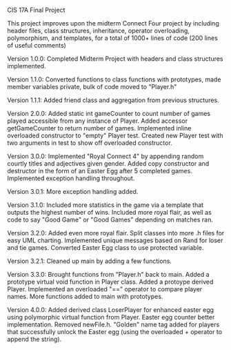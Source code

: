 CIS 17A Final Project

This project improves upon the midterm Connect Four project by including header files, class structures, inheritance, operator overloading, polymorphism, and templates, for a total of 1000+ lines of code (200 lines of useful comments)

Version 1.0.0: Completed Midterm Project with headers and class structures implemented.

Version 1.1.0: Converted functions to class functions with prototypes, made member variables private, bulk of code moved to "Player.h"

Version 1.1.1: Added friend class and aggregation from previous structures.

Version 2.0.0: Added static int gameCounter to count number of games played accessible from any instance of Player. Added accessor getGameCounter to return number of games. Implemented inline overloaded constructor to "empty" Player test. Created new Player test with two arguments in test to show off overloaded constructor.

Version 3.0.0: Implemented "Royal Connect 4" by appending random courtly titles and adjectives given gender.
               Added copy constructor and destructor in the form of an Easter Egg after 5 completed games.
               Implemented exception handling throughout.

Version 3.0.1: More exception handling added.

Version 3.1.0: Included more statistics in the game via a template that outputs the highest number of wins. Included more royal flair, as well as code to say "Good Game" or "Good Games" depending on matches ran.

Version 3.2.0: Added even more royal flair. Split classes into more .h files for easy UML charting. Implemented unique messages based on Rand for loser and tie games. Converted Easter Egg class to use protected variable.

Version 3.2.1: Cleaned up main by adding a few functions.

Version 3.3.0: Brought functions from "Player.h" back to main. Added a prototype virtual void function in Player class. Added a protoype derived Player. Implemented an overloaded "==" operator to compare player names. More functions added to main with prototypes.

Version 4.0.0: Added derived class LoserPlayer for enhanced easter egg using polymorphic virtual function from Player. Easter egg counter better implementation. Removed newFile.h. "Golden" name tag added for players that successfully unlock the Easter egg (using the overloaded + operator to append the string).
